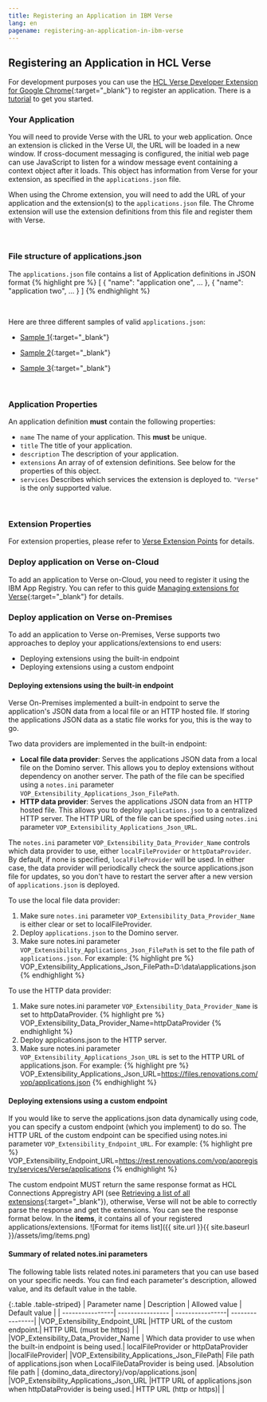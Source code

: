 ```yaml
---
title: Registering an Application in IBM Verse
lang: en
pagename: registering-an-application-in-ibm-verse
---
```


## Registering an Application in HCL Verse
For development purposes you can use the [HCL Verse Developer Extension for Google Chrome]({{site.data.developers.developerChromeExtension}}){:target="_blank"} to register an application. There is a [tutorial](#get-started) to get you started.
&nbsp;
### Your Application
You will need to provide Verse with the URL to your web application. Once an extension is clicked in the Verse UI, the URL will be loaded in a new window. If cross-document messaging is configured, the initial web page can use JavaScript to listen for a window message event containing a context object after it loads. This object has information from Verse for your extension, as specified in the `applications.json` file.

When using the Chrome extension, you will need to add the URL of your application and the extension(s) to the `applications.json` file. The Chrome extension will use the extension definitions from this file and register them with Verse.

&nbsp;

### File structure of applications.json
The `applications.json` file contains a list of Application definitions in JSON format
{% highlight pre %}
[
  {
    "name": "application one",
    ...
  },
  {
    "name": "application two",
    ...
  }
]
{% endhighlight %}

&nbsp;

Here are three different samples of valid `applications.json`:

- [Sample 1]({{site.data.developers.sample1}}){:target="_blank"}

- [Sample 2]({{site.data.developers.sample2}}){:target="_blank"}

- [Sample 3]({{site.data.developers.sample3}}){:target="_blank"}

&nbsp;

### Application Properties
An application definition **must** contain the following properties:
- `name` The name of your application. This **must** be unique.
- `title` The title of your application.
- `description` The description of your application.
- `extensions` An array of of extension definitions. See below for the properties of this object.
- `services` Describes which services the extension is deployed to. `"Verse"` is the only supported value.

&nbsp;

### Extension Properties
For extension properties, please refer to [Verse Extension Points](#verse-extension-points) for details.

### Deploy application on Verse on-Cloud
To add an application to Verse on-Cloud, you need to register it using the IBM App Registry. You can refer to this guide [Managing extensions for Verse]({{site.data.developers.appregistryGuide}}){:target="_blank"} for details.

### Deploy application on Verse on-Premises
To add an application to Verse on-Premises, Verse supports two approaches to deploy your applications/extensions to end users:
- Deploying extensions using the built-in endpoint
- Deploying extensions using a custom endpoint

#### Deploying extensions using the built-in endpoint

Verse On-Premises implemented a built-in endpoint to serve the application's JSON data from a local file or an HTTP hosted file. If storing the applications JSON data as a static file works for you, this is the way to go.

Two data providers are implemented in the built-in endpoint:
- <b>Local file data provider</b>: Serves the applications JSON data from a local file on the Domino server. This allows you to deploy extensions without dependency on another server. The path of the file can be specified using a `notes.ini` parameter `VOP_Extensibility_Applications_Json_FilePath`.
- <b>HTTP data provider</b>: Serves the applications JSON data from an HTTP hosted file. This allows you to deploy `applications.json` to a centralized HTTP server. The HTTP URL of the file can be specified using `notes.ini` parameter `VOP_Extensibility_Applications_Json_URL`.

The `notes.ini` parameter `VOP_Extensibility_Data_Provider_Name` controls which data provider to use, either `localFileProvider` or `httpDataProvider`. By default, if none is specified, `localFileProvider` will be used. In either case, the data provider will periodically check the source applications.json file for updates, so you don't have to restart the server after a new version of `applications.json` is deployed.

To use the local file data provider:
1. Make sure `notes.ini` parameter `VOP_Extensibility_Data_Provider_Name` is either clear or set to localFileProvider.
2. Deploy `applications.json` to the Domino server.
3. Make sure notes.ini parameter `VOP_Extensibility_Applications_Json_FilePath` is set to the file path of `applications.json`. For example:
{% highlight pre %}
VOP_Extensibility_Applications_Json_FilePath=D:\data\applications.json
{% endhighlight %}

To use the HTTP data provider:
1. Make sure notes.ini parameter `VOP_Extensibility_Data_Provider_Name` is set to httpDataProvider.
{% highlight pre %}
VOP_Extensibility_Data_Provider_Name=httpDataProvider
{% endhighlight %}
2. Deploy applications.json to the HTTP server.
3. Make sure notes.ini parameter `VOP_Extensibility_Applications_Json_URL` is set to the HTTP URL of applications.json. For example:
{% highlight pre %}
VOP_Extensibility_Applications_Json_URL=https://files.renovations.com/vop/applications.json
{% endhighlight %}

#### Deploying extensions using a custom endpoint
If you would like to serve the applications.json data dynamically using code, you can specify a custom endpoint (which you implement) to do so. The HTTP URL of the custom endpoint can be specified using notes.ini parameter `VOP_Extensibility_Endpoint_URL`. For example:
{% highlight pre %}
VOP_Extensibility_Endpoint_URL=https://rest.renovations.com/vop/appregistry/services/Verse/applications
{% endhighlight %}

The custom endpoint MUST return the same response format as HCL Connections Appregistry API (see [Retrieving a list of all extensions]({{site.data.developers.RetrievingApplications}}){:target="_blank"}), otherwise, Verse will not be able to correctly parse the response and get the extensions. You can see the response format below. In the <b>items</b>, it contains all of your registered applications/extensions.
![Format for items list]({{ site.url }}{{ site.baseurl }}/assets/img/items.png)

#### Summary of related notes.ini parameters
The following table lists related notes.ini parameters that you can use based on your specific needs. You can find each parameter's description, allowed value, and its default value in the table.

{:.table .table-striped}
|  Parameter name |    Description   |  Allowed value  |	Default value  |
| ----------------| ---------------- | ----------------| ----------------|
|VOP_Extensibility_Endpoint_URL	|HTTP URL of the custom endpoint.|	HTTP URL (must be https)	| |
|VOP_Extensibility_Data_Provider_Name |	Which data provider to use when the built-in endpoint is being used.| 	localFileProvider or httpDataProvider	|localFileProvider|
|VOP_Extensibility_Applications_Json_FilePath|	File path of applications.json when LocalFileDataProvider is being used.	|Absolution file path	| {domino_data_directory}/vop/applications.json|
|VOP_Extensibility_Applications_Json_URL	|HTTP URL of applications.json when httpDataProvider is being used.|	HTTP URL (http or https)| |
